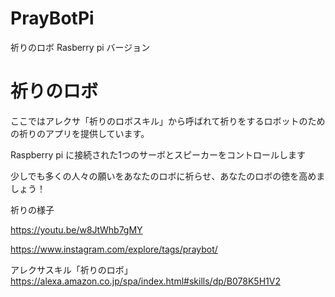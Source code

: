 # PrayBotPi
祈りのロボ Rasberry pi バージョン

# 祈りのロボ

ここではアレクサ「祈りのロボスキル」から呼ばれて祈りをするロボットのための祈りのアプリを提供しています。

Raspberry pi に接続された1つのサーボとスピーカーをコントロールします

少しでも多くの人々の願いをあなたのロボに祈らせ、あなたのロボの徳を高めましょう！

祈りの様子

https://youtu.be/w8JtWhb7gMY

https://www.instagram.com/explore/tags/praybot/


アレクサスキル「祈りのロボ」
https://alexa.amazon.co.jp/spa/index.html#skills/dp/B078K5H1V2
